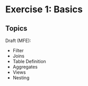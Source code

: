 # Exercise 1: Basics

## Topics

Draft (MFE):
* Filter
* Joins
* Table Definition
* Aggregates
* Views
* Nesting
